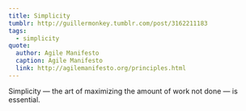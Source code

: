 ```yaml
---
title: Simplicity
tumblr: http://guillermonkey.tumblr.com/post/3162211183
tags:
  - simplicity
quote:
  author: Agile Manifesto
  caption: Agile Manifesto
  link: http://agilemanifesto.org/principles.html
---
```


Simplicity — the art of maximizing the amount of work not done — is essential.
